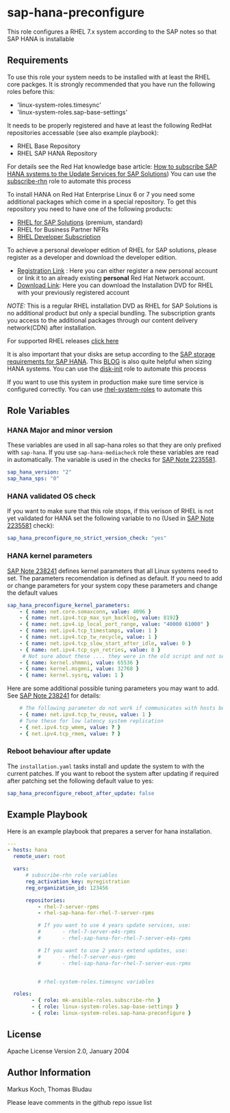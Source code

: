 sap-hana-preconfigure
=====================

This role configures a RHEL 7.x system according to the SAP notes so that SAP HANA is installable

Requirements
------------

To use this role your system needs to be installed with at least the RHEL core packges.
It is strongly recommended that you have run the following roles before this:
 - 'linux-system-roles.timesync'
 - 'linux-system-roles.sap-base-settings'

It needs to be properly registered and have at least the following RedHat repositories accessable (see also example playbook):

 - RHEL Base Repository
 - RHEL SAP HANA Repository

For details see the Red Hat knowledge base article: [How to subscribe SAP HANA systems to the Update Services for SAP Solutions](https://access.redhat.com/solutions/3075991))
You can use the [subscribe-rhn](https://galaxy.ansible.com/mk-ansible-roles/subscribe-rhn/)  role to automate this process

To install HANA on Red Hat Enterprise Linux 6 or 7 you need some additional packages
which come in a special repository. To get this repository you need to have one
of the following products:

 - [RHEL for SAP Solutions](https://access.redhat.com/solutions/3082481) (premium, standard)
 - RHEL for Business Partner NFRs
 - [RHEL Developer Subscription](https://developers.redhat.com/products/sap/download/)

To achieve a personal developer edition of RHEL for SAP solutions, please register as a developer and download the developer edition.

- [Registration Link](http://developers.redhat.com/register) :
  Here you can either register a new personal account or link it to an already existing
  **personal** Red Hat Network account.
- [Download Link](https://access.redhat.com/downloads/content/69/ver=/rhel---7/7.2/x86_64/product-software):
  Here you can download the Installation DVD for RHEL with your previously registered
  account

*NOTE:* This is a regular RHEL installation DVD as RHEL for SAP Solutions is no additional
 product but only a special bundling. The subscription grants you access to the additional
 packages through our content delivery network(CDN) after installation.

For supported RHEL releases [click here](https://access.redhat.com/solutions/2479121)

It is also important that your disks are setup according to the [SAP storage requirements for SAP HANA](https://www.sap.com/documents/2015/03/74cdb554-5a7c-0010-8F2c7-eda71af511fa.html). This [BLOG](https://blogs.sap.com/2017/03/07/the-ultimate-guide-to-effective-sizing-of-sap-hana/) is also quite helpful when sizing HANA systems.
You can use the [disk-init](https://galaxy.ansible.com/mk-ansible-roles/disk-init/)  role to automate this process

If you want to use this system in production make sure time service is configured correctly. You can use [rhel-system-roles](https://access.redhat.com/articles/3050101) to automate this

Role Variables
--------------

### HANA Major and minor version
These variables are used in all sap-hana roles so that they are only prefixed with `sap-hana`. If you use `sap-hana-mediacheck` role these variables are read in automatically. The variable is used in the checks for [SAP Note 2235581](https://launchpad.support.sap.com/#/notes/2235581).

```yaml
sap_hana_version: "2"
sap_hana_sps: "0"
```

### HANA validated OS check
If you want to make sure that this role stops, if this verison of RHEL is not yet validated for HANA set the following variable to no (Used in [SAP Note 2235581](https://launchpad.support.sap.com/#/notes/2235581) check):

```yaml
sap_hana_preconfigure_no_strict_version_check: "yes"
```

###  HANA kernel parameters
[SAP Note 238241](https://launchpad.support.sap.com/#/notes/238241) defines kernel parameters that all Linux systems need to set. The parameters recomendation is defined as default. If you need to add or change parameters for your system copy these parameters and change the default values

```yaml
sap_hana_preconfigure_kernel_parameters:
    - { name: net.core.somaxconn, value: 4096 }
    - { name: net.ipv4.tcp_max_syn_backlog, value: 8192}
    - { name: net.ipv4.ip_local_port_range, value: "40000 61000" }
    - { name: net.ipv4.tcp_timestamps, value: 1 }
    - { name: net.ipv4.tcp_tw_recycle, value: 1 }
    - { name: net.ipv4.tcp_slow_start_after_idle, value: 0 }
    - { name: net.ipv4.tcp_syn_retries, value: 8 }
     # Not sure about these .... they were in the old script and not set in tuned
    - { name: kernel.shmmni, value: 65536 }
    - { name: kernel.msgmni, value: 32768 }
    - { name: kernel.sysrq, value: 1 }
```

Here are some additional possible tuning parameters you may want to add. See [SAP Note 238241](https://launchpad.support.sap.com/#/notes/238241) for details:
```yaml
    # The following parameter do not work if communicates with hosts behind NAT firewall
    - { name: net.ipv4.tcp_tw_reuse, value: 1 }
    # Tune these for low latency system replication
    - { net.ipv4.tcp_wmem, value: ? }
    - { net.ipv4.tcp_rmem, value: ? }
```

### Reboot behaviour after update
The `installation.yaml` tasks install and update the system to with the current patches. If you want to reboot the system after updating if required after patching set the following default value to yes:

```yaml
sap_hana_preconfigure_reboot_after_update: false
```


Example Playbook
----------------

Here is an example playbook that prepares a server for hana installation.


```yaml
---
- hosts: hana
  remote_user: root

  vars:
      # subscribe-rhn role variables
      reg_activation_key: myregistration
      reg_organization_id: 123456

      repositories:
          - rhel-7-server-rpms
          - rhel-sap-hana-for-rhel-7-server-rpms

          # If you want to use 4 years update services, use:
          #       - rhel-7-server-e4s-rpms
          #       - rhel-sap-hana-for-rhel-7-server-e4s-rpms

          # If you want to use 2 years extend updates, use:
          #       - rhel-7-server-eus-rpms
          #       - rhel-sap-hana-for-rhel-7-server-eus-rpms


          # rhel-system-roles.timesync variables

  roles:
        - { role: mk-ansible-roles.subscribe-rhn }
        - { role: linux-system-roles.sap-base-settings }
        - { role: linux-system-roles.sap-hana-preconfigure }
```

License
-------

Apache License
Version 2.0, January 2004

Author Information
------------------

Markus Koch, Thomas Bludau

Please leave comments in the github repo issue list
